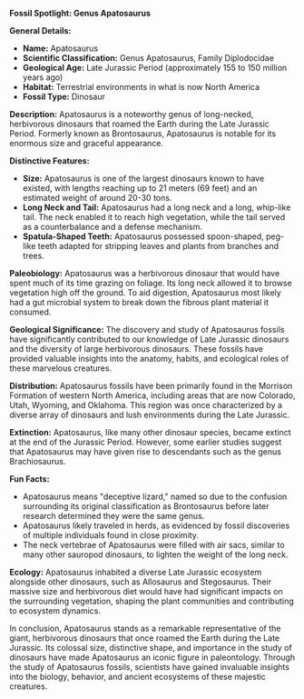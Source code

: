 **Fossil Spotlight: Genus Apatosaurus**

**General Details:**
- **Name:** Apatosaurus
- **Scientific Classification:** Genus Apatosaurus, Family Diplodocidae
- **Geological Age:** Late Jurassic Period (approximately 155 to 150 million years ago)
- **Habitat:** Terrestrial environments in what is now North America
- **Fossil Type:** Dinosaur

**Description:**
Apatosaurus is a noteworthy genus of long-necked, herbivorous dinosaurs that roamed the Earth during the Late Jurassic Period. Formerly known as Brontosaurus, Apatosaurus is notable for its enormous size and graceful appearance.

**Distinctive Features:**
- **Size:** Apatosaurus is one of the largest dinosaurs known to have existed, with lengths reaching up to 21 meters (69 feet) and an estimated weight of around 20-30 tons.
- **Long Neck and Tail:** Apatosaurus had a long neck and a long, whip-like tail. The neck enabled it to reach high vegetation, while the tail served as a counterbalance and a defense mechanism.
- **Spatula-Shaped Teeth:** Apatosaurus possessed spoon-shaped, peg-like teeth adapted for stripping leaves and plants from branches and trees.

**Paleobiology:**
Apatosaurus was a herbivorous dinosaur that would have spent much of its time grazing on foliage. Its long neck allowed it to browse vegetation high off the ground. To aid digestion, Apatosaurus most likely had a gut microbial system to break down the fibrous plant material it consumed.

**Geological Significance:**
The discovery and study of Apatosaurus fossils have significantly contributed to our knowledge of Late Jurassic dinosaurs and the diversity of large herbivorous dinosaurs. These fossils have provided valuable insights into the anatomy, habits, and ecological roles of these marvelous creatures.

**Distribution:**
Apatosaurus fossils have been primarily found in the Morrison Formation of western North America, including areas that are now Colorado, Utah, Wyoming, and Oklahoma. This region was once characterized by a diverse array of dinosaurs and lush environments during the Late Jurassic.

**Extinction:**
Apatosaurus, like many other dinosaur species, became extinct at the end of the Jurassic Period. However, some earlier studies suggest that Apatosaurus may have given rise to descendants such as the genus Brachiosaurus.

**Fun Facts:**
- Apatosaurus means "deceptive lizard," named so due to the confusion surrounding its original classification as Brontosaurus before later research determined they were the same genus.
- Apatosaurus likely traveled in herds, as evidenced by fossil discoveries of multiple individuals found in close proximity.
- The neck vertebrae of Apatosaurus were filled with air sacs, similar to many other sauropod dinosaurs, to lighten the weight of the long neck.

**Ecology:**
Apatosaurus inhabited a diverse Late Jurassic ecosystem alongside other dinosaurs, such as Allosaurus and Stegosaurus. Their massive size and herbivorous diet would have had significant impacts on the surrounding vegetation, shaping the plant communities and contributing to ecosystem dynamics.

In conclusion, Apatosaurus stands as a remarkable representative of the giant, herbivorous dinosaurs that once roamed the Earth during the Late Jurassic. Its colossal size, distinctive shape, and importance in the study of dinosaurs have made Apatosaurus an iconic figure in paleontology. Through the study of Apatosaurus fossils, scientists have gained invaluable insights into the biology, behavior, and ancient ecosystems of these majestic creatures.